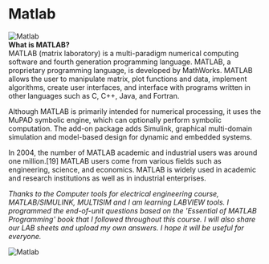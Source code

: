 # Matlab
![Matlab](https://i.ytimg.com/vi/CD887Z_ICHI/mqdefault.jpg)<br/>
**What is MATLAB?**<br/>
MATLAB (matrix laboratory) is a multi-paradigm numerical computing software and fourth generation programming language. MATLAB, a proprietary programming language, is developed by MathWorks. MATLAB allows the user to manipulate matrix, plot functions and data, implement algorithms, create user interfaces, and interface with programs written in other languages ​​such as C, C++, Java, and Fortran.

Although MATLAB is primarily intended for numerical processing, it uses the MuPAD symbolic engine, which can optionally perform symbolic computation. The add-on package adds Simulink, graphical multi-domain simulation and model-based design for dynamic and embedded systems.

In 2004, the number of MATLAB academic and industrial users was around one million.[19] MATLAB users come from various fields such as engineering, science, and economics. MATLAB is widely used in academic and research institutions as well as in industrial enterprises.

*Thanks to the Computer tools for electrical engineering course, MATLAB/SIMULINK, MULTISIM and
I am learning LABVIEW tools. I programmed the end-of-unit questions based on the 'Essential of MATLAB Programming' book that I followed throughout this course. I will also share our LAB sheets and upload my own answers. I hope it will be useful for everyone.*

![Matlab](https://de.mathworks.com/content/dam/mathworks/videos/p/4890722435001.mp4/jcr:content/renditions/Thumbnail.11.640.360.jpg)
